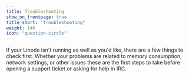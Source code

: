 ```yaml
---
title: Troubleshooting
show_on_frontpage: true
title_short: "Troubleshooting"
weight: 140
icon: "question-circle"
---
```


If your Linode isn't running as well as you'd like, there are a few things to check first. Whether your problems are related to memory consumption, network settings, or other issues these are the first steps to take before opening a support ticket or asking for help in IRC.
